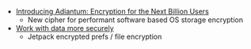 - [Introducing Adiantum: Encryption for the Next Billion Users](https://security.googleblog.com/2019/02/introducing-adiantum-encryption-for.html)
  - New cipher for performant software based OS storage encryption
- [Work with data more securely](https://developer.android.com/topic/security/data)
  - Jetpack encrypted prefs / file encryption
